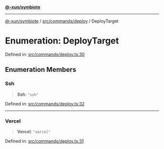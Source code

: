 [**@-xun/symbiote**](../../../../README.md)

***

[@-xun/symbiote](../../../../README.md) / [src/commands/deploy](../README.md) / DeployTarget

# Enumeration: DeployTarget

Defined in: [src/commands/deploy.ts:30](https://github.com/Xunnamius/symbiote/blob/385866d2602d36dd6b86c7f4511dc3df19a6ef56/src/commands/deploy.ts#L30)

## Enumeration Members

### Ssh

> **Ssh**: `"ssh"`

Defined in: [src/commands/deploy.ts:32](https://github.com/Xunnamius/symbiote/blob/385866d2602d36dd6b86c7f4511dc3df19a6ef56/src/commands/deploy.ts#L32)

***

### Vercel

> **Vercel**: `"vercel"`

Defined in: [src/commands/deploy.ts:31](https://github.com/Xunnamius/symbiote/blob/385866d2602d36dd6b86c7f4511dc3df19a6ef56/src/commands/deploy.ts#L31)
